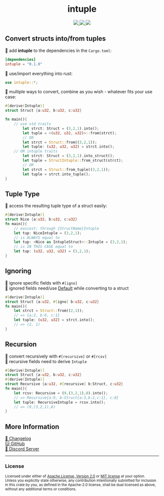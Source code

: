 <h1 align="center">intuple</h1>
<p align="center">
    <a href="https://github.com/dekirisu/intuple" style="position:relative">
        <img src="https://img.shields.io/badge/github-dekirisu/intuple-ee6677">
    </a>
    <a href="https://crates.io/crates/intuple" style="position:relative">
        <img src="https://img.shields.io/crates/v/intuple">
    </a>
    <a href="https://discord.gg/kevWvBuPFg" style="position:relative">
        <img src="https://img.shields.io/discord/515100001903312898">
    </a>
</p>

## Convert structs into/from tuples
🐠 add **intuple** to the dependencies in the `Cargo.toml`:
```toml
[dependencies]
intuple = "0.1.0"
```
🦀 use/import everything into rust:
```rust 
use intuple::*;
```
🦚 multiple ways to convert, combine as you wish - whatever fits your use case:
```rust 
#[derive(Intuple)]
struct Struct {a:u32, b:u32, c:u32}

fn main(){
    // use std traits
        let strct: Struct = (3,2,1).into();
        let tuple = <(u32, u32, u32)>::from(strct);
        // OR
        let strct = Struct::from((3,2,1));
        let tuple: (u32, u32, u32) = strct.into();
    // OR intuple traits
        let strct: Struct = (3,2,1).into_struct();
        let tuple = StructIntuple::from_struct(strct);
        // OR
        let strct = Struct::from_tuple((3,2,1));
        let tuple = strct.into_tuple();
}
```
## Tuple Type
🦊 access the resulting tuple type of a struct easily:
```rust 
#[derive(Intuple)]
struct Nice {a:u32, b:u32, c:u32}
fn main(){
    // easiest: through {StructName}Intuple
    let tup: NiceIntuple = (3,2,1);
    // is ALWAYS equal to
    let tup: <Nice as IntupleStruct>::Intuple = (3,2,1);
    // is IN THIS CASE equal to
    let tup: (u32, u32, u32) = (3,2,1);
}
```
## Ignoring
🦥 ignore specific fields with `#[igno]`<br>
🐼 ignored fields need/use [Default](https://doc.rust-lang.org/std/default/trait.Default.html) while converting to a struct
```rust 
#[derive(Intuple)]
struct Struct {a:u32, #[igno] b:u32, c:u32}
fn main(){
    let strct = Struct::from((2,1));     
    // => {a:2, b:0, c:1}  
    let tuple: (u32, u32) = strct.into();
    // => (2, 1)
}
```
## Recursion
🦊 convert recursively with `#[recursive]` or `#[rcsv]` <br>
🐼 recursive fields need to derive `Intuple`
```rust 
#[derive(Intuple)]
struct Struct {a:u32, b:u32, c:u32}
#[derive(Intuple)]
struct Recursive {a:u32, #[recursive] b:Struct, c:u32}
fn main(){
    let rcsv: Recursive = (9,(3,2,1),8).into(); 
    // => Recursive{a:9, b:Struct{a:3,b:2,c:1}, c:8}
    let tuple: RecursiveIntuple = rcsv.into(); 
    // => (9,(3,2,1),8)
}
```

## More Information
<a href="CHANGELOG.md">🦎 Changelog</a><br>
[🐱 GitHub](https://github.com/dekirisu/intuple)<br>
[👾 Discord Server](https://discord.gg/kevWvBuPFg)<br>

---
### License
<sup>
Licensed under either of <a href="LICENSE-APACHE">Apache License, Version
2.0</a> or <a href="LICENSE-MIT">MIT license</a> at your option.
</sup>
<br>
<sub>
Unless you explicitly state otherwise, any contribution intentionally submitted
for inclusion in this crate by you, as defined in the Apache-2.0 license, shall
be dual licensed as above, without any additional terms or conditions.
</sub>